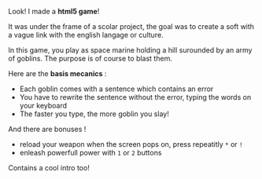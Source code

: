 Look! I made a __html5 game__!

It was under the frame of a scolar project, the goal was to create a soft with a vague link with the english langage or culture.

In this game, you play as space marine holding a hill surounded by an army of goblins. The purpose is of course to blast them.

Here are the __basis mecanics__ :

 * Each goblin comes with a sentence which contains an error
 * You have to rewrite the sentence without the error, typing the words on your keyboard
 * The faster you type, the more goblin you slay!

And there are bonuses !

 * reload your weapon when the screen pops on, press repeatitly `*` or `!`
 * enleash powerfull power with `1` or `2` buttons

Contains a cool intro too! 



